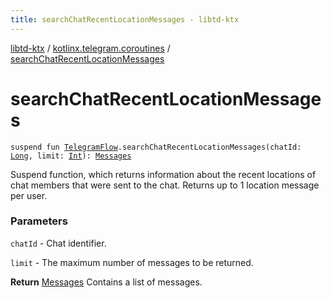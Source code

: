 ```yaml
---
title: searchChatRecentLocationMessages - libtd-ktx
---
```


[libtd-ktx](../index.html) / [kotlinx.telegram.coroutines](index.html) / [searchChatRecentLocationMessages](./search-chat-recent-location-messages.html)

# searchChatRecentLocationMessages

`suspend fun `[`TelegramFlow`](../kotlinx.telegram.core/-telegram-flow/index.html)`.searchChatRecentLocationMessages(chatId: `[`Long`](https://kotlinlang.org/api/latest/jvm/stdlib/kotlin/-long/index.html)`, limit: `[`Int`](https://kotlinlang.org/api/latest/jvm/stdlib/kotlin/-int/index.html)`): `[`Messages`](https://tdlibx.github.io/td/docs/org/drinkless/td/libcore/telegram/TdApi.Messages.html)

Suspend function, which returns information about the recent locations of chat members that were
sent to the chat. Returns up to 1 location message per user.

### Parameters

`chatId` - Chat identifier.

`limit` - The maximum number of messages to be returned.

**Return**
[Messages](https://tdlibx.github.io/td/docs/org/drinkless/td/libcore/telegram/TdApi.Messages.html) Contains a list of messages.

